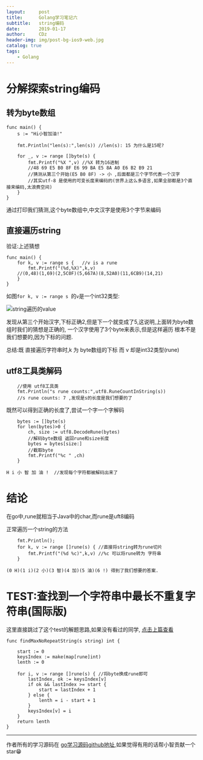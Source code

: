 ```yaml
---
layout:     post
title:      Golang学习笔记六
subtitle:   string编码
date:       2019-01-17
author:     CDz
header-img: img/post-bg-ios9-web.jpg
catalog: true
tags:
    - Golang
---
```




# 分解探索string编码
## 转为byte数组
```
func main() {
    s := "Hi小智加油!"

    fmt.Println("len(s):",len(s)) //len(s): 15 为什么是15呢?

    for _, v := range []byte(s) {
        fmt.Printf("%X ",v) //%X 转为16进制
        //48 69 E5 B0 8F E6 99 BA E5 8A A0 E6 B2 B9 21
        //猜测从第三个开始(E5 B0 8F) -> 小 ,后面都是三个字节代表一个汉字
        //其实utf-8 是使用的可变长度来编码的(世界上这么多语言,如果全部都是3个直接来编码,太浪费空间)
    }
}
```

通过打印我们猜测,这个byte数组中,中文汉字是使用3个字节来编码



## 直接遍历string
验证:上述猜想
```
func main() {
    for k, v := range s {   //v is a rune
        fmt.Printf("(%d,%X)",k,v)
    //(0,48)(1,69)(2,5C0F)(5,667A)(8,52A0)(11,6CB9)(14,21)
    }
}
```
如图`for k, v := range s `的`v`是一个int32类型:

![string遍历的value](http://wx3.sinaimg.cn/mw690/63d77fe7gy1fzalh8fyq4j20iw02idg0.jpg)

发现从第三个开始汉字,下标正确2,但是下一个就变成了5,这说明,上面转为byte数组时我们的猜想是正确的,
一个汉字使用了3个byte来表示,但是这样遍历 根本不是我们想要的,因为下标的问题.

总结:既 直接遍历字符串时,k 为 byte数组的下标 而 v 却是int32类型(rune)

## utf8工具类解码
```
    //使用 utf8工具类
    fmt.Println("s rune counts:",utf8.RuneCountInString(s))
    //s rune counts: 7 ,发现是s的长度是我们想要的了
```

既然可以得到正确的长度了,尝试一个字一个字解码
```
    bytes := []byte(s)
    for len(bytes)>0 {
        ch, size := utf8.DecodeRune(bytes) 
        //解码byte数组 返回rune和size长度
        bytes = bytes[size:] 
        //截取byte
        fmt.Printf("%c " ,ch)
    }
```
```
H i 小 智 加 油 !  //发现每个字符都被解码出来了
```

# 结论
在go中,rune就相当于Java中的char,而rune是uft8编码

正常遍历一个string的方法

```
    fmt.Println();
    for k, v := range []rune(s) { //直接将string转为rune切片
        fmt.Printf("(%d %c)",k,v) //%c 可以将rune转为 字符串
    }
```

```
(0 H)(1 i)(2 小)(3 智)(4 加)(5 油)(6 !) 得到了我们想要的答案.
```

# TEST:查找到一个字符串中最长不重复字符串(国际版)

这里直接跳过了这个test的解题思路,如果没有看过的同学, [点击上篇查看](https://cdz1129.github.io/2019/01/17/golang%E5%AD%A6%E4%B9%A0%E7%AC%94%E8%AE%B0%E4%BA%94/#map%E5%B0%8F%E6%B5%8B%E8%AF%95)

```
func findMaxNoRepeatString(s string) int {

    start := 0
    keysIndex := make(map[rune]int)
    lenth := 0

    for i, v := range []rune(s) { //将byte换成rune即可
        lastIndex, ok := keysIndex[v]
        if ok && lastIndex >= start {
            start = lastIndex + 1
        } else {
            lenth = i - start + 1
        }
        keysIndex[v] = i
    }
    return lenth
}
```

------
作者所有的学习源码在 [go学习源码github地址](https://github.com/CDz1129/golang-learn),如果觉得有用的话帮小智贡献一个star😁
